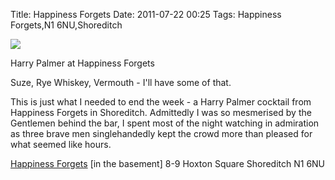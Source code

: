 Title: Happiness Forgets
Date: 2011-07-22 00:25
Tags: Happiness Forgets,N1 6NU,Shoreditch


![](/images/HappinessForgets.jpg)

Harry Palmer at Happiness Forgets
 
Suze, Rye Whiskey, Vermouth - I'll have some of that.
 

This is just what I needed to end the week - a Harry Palmer cocktail from Happiness Forgets in Shoreditch. Admittedly I was so mesmerised by the Gentlemen behind the bar, I spent most of the night watching in admiration as three brave men singlehandedly kept the crowd more than pleased for what seemed like hours. 
 

 

[Happiness Forgets](http://www.happinessforgets.com/)
[in the basement]
8-9 Hoxton Square
Shoreditch
N1 6NU
